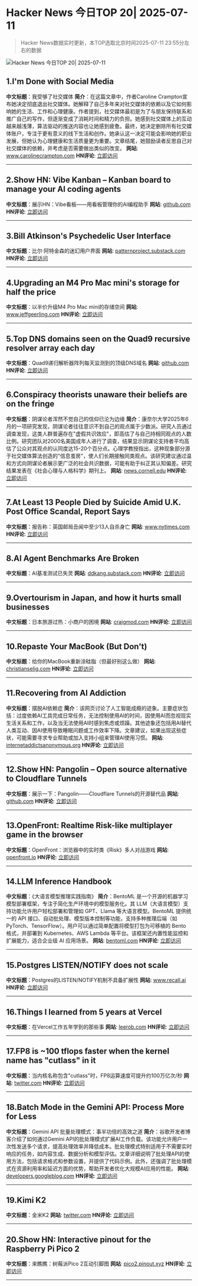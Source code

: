 # Hacker News 今日TOP 20| 2025-07-11

> Hacker News数据实时更新，本TOP选取北京时间2025-07-11 23:55分左右的数据

![Hacker News 今日TOP 20| 2025-07-11](https://img.chuhaix.com/2024/0910_imageFile-1665440404179-628424718_1725901191.png)

## 1.I'm Done with Social Media
**中文标题**：我受够了社交媒体
**简介**：在这篇文章中，作者Caroline Crampton宣布她决定彻底退出社交媒体。她解释了自己多年来对社交媒体的依赖以及它如何影响她的生活、工作和心理健康。作者提到，社交媒体最初是为了与朋友保持联系和推广自己的写作，但逐渐变成了消耗时间和精力的负担。她感到社交媒体上的互动越来越浅薄，算法驱动的推送内容也让她感到疲惫。最终，她决定删除所有社交媒体账户，专注于更有意义的线下生活和创作。她承认这一决定可能会影响她的职业发展，但她认为心理健康和生活质量更为重要。文章结尾，她鼓励读者反思自己对社交媒体的依赖，并考虑是否需要做出类似的改变。
**网站**:  <a href='https://www.carolinecrampton.com/im-done-with-social-media/' target='_blank' rel='nofollow'>www.carolinecrampton.com</a>
**HN评论**:  <a href='https://news.ycombinator.com/item?id=44532913&utm_source=www.chuhaix.com' target='_blank' rel='nofollow'>立即访问</a>

---

## 2.Show HN: Vibe Kanban – Kanban board to manage your AI coding agents
**中文标题**：展示HN：Vibe看板——用看板管理你的AI编程助手
**网站**:  <a href='https://github.com/BloopAI/vibe-kanban' target='_blank' rel='nofollow'>github.com</a>
**HN评论**:  <a href='https://news.ycombinator.com/item?id=44533004&utm_source=www.chuhaix.com' target='_blank' rel='nofollow'>立即访问</a>

---

## 3.Bill Atkinson's Psychedelic User Interface
**中文标题**：比尔·阿特金森的迷幻用户界面
**网站**:  <a href='https://patternproject.substack.com/p/from-the-mac-to-the-mystical-bill' target='_blank' rel='nofollow'>patternproject.substack.com</a>
**HN评论**:  <a href='https://news.ycombinator.com/item?id=44530767&utm_source=www.chuhaix.com' target='_blank' rel='nofollow'>立即访问</a>

---

## 4.Upgrading an M4 Pro Mac mini's storage for half the price
**中文标题**：以半价升级M4 Pro Mac mini的存储空间
**网站**:  <a href='https://www.jeffgeerling.com/blog/2025/upgrading-m4-pro-mac-minis-storage-half-price' target='_blank' rel='nofollow'>www.jeffgeerling.com</a>
**HN评论**:  <a href='https://news.ycombinator.com/item?id=44532306&utm_source=www.chuhaix.com' target='_blank' rel='nofollow'>立即访问</a>

---

## 5.Top DNS domains seen on the Quad9 recursive resolver array each day
**中文标题**：Quad9递归解析器阵列每天监测到的顶级DNS域名
**网站**:  <a href='https://github.com/Quad9DNS/quad9-domains-top500' target='_blank' rel='nofollow'>github.com</a>
**HN评论**:  <a href='https://news.ycombinator.com/item?id=44533055&utm_source=www.chuhaix.com' target='_blank' rel='nofollow'>立即访问</a>

---

## 6.Conspiracy theorists unaware their beliefs are on the fringe
**中文标题**：阴谋论者浑然不觉自己的信仰已沦为边缘
**简介**：康奈尔大学2025年6月的一项研究发现，阴谋论者往往意识不到自己的观点属于少数派。研究人员通过调查发现，这类人群普遍存在"虚假共识效应"，即高估了与自己持相同观点的人数比例。研究团队对2000名美国成年人进行了调查，结果显示阴谋论支持者平均高估了公众对其观点的认同度达15-20个百分点。心理学教授指出，这种现象部分源于社交媒体算法创造的"信息茧房"，使人们长期接触同类观点。该研究建议通过温和方式向阴谋论者展示更广泛的社会共识数据，可能有助于纠正其认知偏差。研究结果发表在《社会心理与人格科学》期刊上。
**网站**:  <a href='https://news.cornell.edu/stories/2025/06/conspiracy-theorists-unaware-their-beliefs-are-fringe' target='_blank' rel='nofollow'>news.cornell.edu</a>
**HN评论**:  <a href='https://news.ycombinator.com/item?id=44533172&utm_source=www.chuhaix.com' target='_blank' rel='nofollow'>立即访问</a>

---

## 7.At Least 13 People Died by Suicide Amid U.K. Post Office Scandal, Report Says
**中文标题**：报告称：英国邮局丑闻中至少13人自杀身亡
**网站**:  <a href='https://www.nytimes.com/2025/07/10/world/europe/uk-post-office-scandal-report.html' target='_blank' rel='nofollow'>www.nytimes.com</a>
**HN评论**:  <a href='https://news.ycombinator.com/item?id=44531120&utm_source=www.chuhaix.com' target='_blank' rel='nofollow'>立即访问</a>

---

## 8.AI Agent Benchmarks Are Broken
**中文标题**：AI基准测试已失灵
**网站**:  <a href='https://ddkang.substack.com/p/ai-agent-benchmarks-are-broken' target='_blank' rel='nofollow'>ddkang.substack.com</a>
**HN评论**:  <a href='https://news.ycombinator.com/item?id=44531697&utm_source=www.chuhaix.com' target='_blank' rel='nofollow'>立即访问</a>

---

## 9.Overtourism in Japan, and how it hurts small businesses
**中文标题**：日本旅游过热：小商户的困境
**网站**:  <a href='https://craigmod.com/ridgeline/210/' target='_blank' rel='nofollow'>craigmod.com</a>
**HN评论**:  <a href='https://news.ycombinator.com/item?id=44531707&utm_source=www.chuhaix.com' target='_blank' rel='nofollow'>立即访问</a>

---

## 10.Repaste Your MacBook (But Don't)
**中文标题**：给你的MacBook重新涂硅脂（但最好别这么做）
**网站**:  <a href='https://christianselig.com/2025/07/repaste-macbook/' target='_blank' rel='nofollow'>christianselig.com</a>
**HN评论**:  <a href='https://news.ycombinator.com/item?id=44531569&utm_source=www.chuhaix.com' target='_blank' rel='nofollow'>立即访问</a>

---

## 11.Recovering from AI Addiction
**中文标题**：摆脱AI依赖症
**简介**：该网页讨论了人工智能成瘾的迹象。主要症状包括：过度依赖AI工具完成日常任务，无法控制使用AI的时间，因使用AI而忽视现实生活关系和工作，以及当无法使用AI时感到焦虑或烦躁。其他迹象还包括用AI替代人类互动、因AI使用导致睡眠问题或工作效率下降。文章建议，如果出现这些症状，可能需要寻求专业帮助或加入支持小组来管理AI使用习惯。
**网站**:  <a href='https://internetaddictsanonymous.org/internet-and-technology-addiction/signs-of-an-addiction-to-ai/' target='_blank' rel='nofollow'>internetaddictsanonymous.org</a>
**HN评论**:  <a href='https://news.ycombinator.com/item?id=44530922&utm_source=www.chuhaix.com' target='_blank' rel='nofollow'>立即访问</a>

---

## 12.Show HN: Pangolin – Open source alternative to Cloudflare Tunnels
**中文标题**：展示一下：Pangolin——Cloudflare Tunnels的开源替代品
**网站**:  <a href='https://github.com/fosrl/pangolin' target='_blank' rel='nofollow'>github.com</a>
**HN评论**:  <a href='https://news.ycombinator.com/item?id=44526015&utm_source=www.chuhaix.com' target='_blank' rel='nofollow'>立即访问</a>

---

## 13.OpenFront: Realtime Risk-like multiplayer game in the browser
**中文标题**：OpenFront：浏览器中的实时类《Risk》多人对战游戏
**网站**:  <a href='https://openfront.io/' target='_blank' rel='nofollow'>openfront.io</a>
**HN评论**:  <a href='https://news.ycombinator.com/item?id=44528943&utm_source=www.chuhaix.com' target='_blank' rel='nofollow'>立即访问</a>

---

## 14.LLM Inference Handbook
**中文标题**：《大语言模型推理实践指南》
**简介**：BentoML 是一个开源的机器学习模型部署框架，专注于简化生产环境中的模型服务化。其 LLM（大语言模型）支持功能允许用户轻松部署和管理如 GPT、Llama 等大语言模型。BentoML 提供统一的 API 接口、自动批处理、模型版本控制等功能，支持多种推理后端（如 PyTorch、TensorFlow）。用户可以通过简单配置将模型打包为可移植的 Bento 格式，并部署到 Kubernetes、AWS Lambda 等平台。该框架还内置性能监控和扩展能力，适合企业级 AI 应用场景。
**网站**:  <a href='https://bentoml.com/llm/' target='_blank' rel='nofollow'>bentoml.com</a>
**HN评论**:  <a href='https://news.ycombinator.com/item?id=44527947&utm_source=www.chuhaix.com' target='_blank' rel='nofollow'>立即访问</a>

---

## 15.Postgres LISTEN/NOTIFY does not scale
**中文标题**：Postgres的LISTEN/NOTIFY机制不具备扩展性
**网站**:  <a href='https://www.recall.ai/blog/postgres-listen-notify-does-not-scale' target='_blank' rel='nofollow'>www.recall.ai</a>
**HN评论**:  <a href='https://news.ycombinator.com/item?id=44490510&utm_source=www.chuhaix.com' target='_blank' rel='nofollow'>立即访问</a>

---

## 16.Things I learned from 5 years at Vercel
**中文标题**：在Vercel工作五年学到的那些事
**网站**:  <a href='https://leerob.com/vercel' target='_blank' rel='nofollow'>leerob.com</a>
**HN评论**:  <a href='https://news.ycombinator.com/item?id=44531635&utm_source=www.chuhaix.com' target='_blank' rel='nofollow'>立即访问</a>

---

## 17.FP8 is ~100 tflops faster when the kernel name has "cutlass" in it
**中文标题**：当内核名称包含"cutlass"时，FP8运算速度可提升约100万亿次/秒
**网站**:  <a href='https://twitter.com/cis_female/status/1943069934332055912' target='_blank' rel='nofollow'>twitter.com</a>
**HN评论**:  <a href='https://news.ycombinator.com/item?id=44530581&utm_source=www.chuhaix.com' target='_blank' rel='nofollow'>立即访问</a>

---

## 18.Batch Mode in the Gemini API: Process More for Less
**中文标题**：Gemini API 批量处理模式：事半功倍的高效之道
**简介**：谷歌开发者博客介绍了如何通过Gemini API的批处理模式扩展AI工作负载。该功能允许用户一次性发送多个请求，提高处理效率并降低成本。批处理模式特别适用于不需要实时响应的任务，如内容生成、数据分析和模型评估。文章详细说明了批处理API的使用方法，包括请求格式和参数设置，并提供了代码示例。此外，还强调了批处理模式在资源利用率和延迟方面的优势，帮助开发者优化大规模AI应用的性能。
**网站**:  <a href='https://developers.googleblog.com/en/scale-your-ai-workloads-batch-mode-gemini-api/' target='_blank' rel='nofollow'>developers.googleblog.com</a>
**HN评论**:  <a href='https://news.ycombinator.com/item?id=44492014&utm_source=www.chuhaix.com' target='_blank' rel='nofollow'>立即访问</a>

---

## 19.Kimi K2
**中文标题**：金米K2
**网站**:  <a href='https://twitter.com/Kimi_Moonshot/status/1943687594560332025' target='_blank' rel='nofollow'>twitter.com</a>
**HN评论**:  <a href='https://news.ycombinator.com/item?id=44533403&utm_source=www.chuhaix.com' target='_blank' rel='nofollow'>立即访问</a>

---

## 20.Show HN: Interactive pinout for the Raspberry Pi Pico 2
**中文标题**：来瞧瞧：树莓派Pico 2互动引脚图
**网站**:  <a href='https://pico2.pinout.xyz' target='_blank' rel='nofollow'>pico2.pinout.xyz</a>
**HN评论**:  <a href='https://news.ycombinator.com/item?id=44491709&utm_source=www.chuhaix.com' target='_blank' rel='nofollow'>立即访问</a>

---

